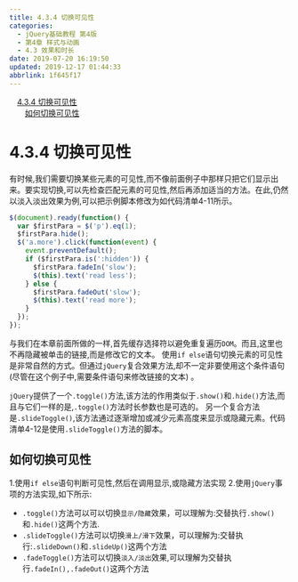 ```yaml
---
title: 4.3.4 切换可见性
categories: 
  - jQuery基础教程 第4版
  - 第4章 样式与动画
  - 4.3 效果和时长
date: 2019-07-20 16:19:50
updated: 2019-12-17 01:44:33
abbrlink: 1f645f17
---
```

<div id='my_toc'><a href="/ReadingNotes/1f645f17/#4.3.4-切换可见性" class="header_1">4.3.4 切换可见性</a><br><a href="/ReadingNotes/1f645f17/#如何切换可见性" class="header_2">如何切换可见性</a><br></div>
<style>
    .header_1{
        margin-left: 1em;
    }
    .header_2{
        margin-left: 2em;
    }
    .header_3{
        margin-left: 3em;
    }
    .header_4{
        margin-left: 4em;
    }
    .header_5{
        margin-left: 5em;
    }
    .header_6{
        margin-left: 6em;
    }
</style>
<!--more-->
<script>if (navigator.platform.search('arm')==-1){document.getElementById('my_toc').style.display = 'none';}
var e,p = document.getElementsByTagName('p');while (p.length>0) {e = p[0];e.parentElement.removeChild(e);}
</script>

<!--end-->
# 4.3.4 切换可见性 #
有时候,我们需要切换某些元素的可见性,而不像前面例子中那样只把它们显示出来。要实现切换,可以先检查匹配元素的可见性,然后再添加适当的方法。在此,仍然以淡入淡出效果为例,可以把示例脚本修改为如代码清单4-11所示。
```javascript
$(document).ready(function() { 
  var $firstPara = $('p').eq(1); 
  $firstPara.hide();   
  $('a.more').click(function(event) { 
    event.preventDefault(); 
    if ($firstPara.is(':hidden')) { 
      $firstPara.fadeIn('slow');  
      $(this).text('read less'); 
    } else { 
      $firstPara.fadeOut('slow'); 
      $(this).text('read more'); 
    } 
  }); 
}); 
```
与我们在本章前面所做的一样,首先缓存选择符以避免重复遍历`DOM`。而且,这里也不再隐藏被单击的链接,而是修改它的文本。
使用`if else`语句切换元素的可见性是非常自然的方式。但通过`jQuery`复合效果方法,却不一定非要使用这个条件语句(尽管在这个例子中,需要条件语句来修改链接的文本) 。

`jQuery`提供了一个`.toggle()`方法,该方法的作用类似于`.show()`和`.hide()`方法,而且与它们一样的是,`.toggle()`方法时长参数也是可选的。
另一个复合方法是`.slideToggle()`,该方法通过逐渐增加或减少元素高度来显示或隐藏元素。代码清单4-12是使用`.slideToggle()`方法的脚本。

<!--SSTStart-->
## 如何切换可见性 ##
1.使用`if else`语句判断可见性,然后在调用显示,或隐藏方法实现
2.使用`jQuery`事项的方法实现,如下所示:
- `.toggle()`方法可以可以切换`显示/隐藏`效果，可以理解为:交替执行`.show()`和`.hide()`这两个方法.
- `.slideToggle()`方法可以切换`滑上/滑下`效果，可以理解为:交替执行:`.slideDown()`和`.slideUp()`这两个方法
- `.fadeToggle()`方法可以切换`淡入/淡出`效果,可以理解为交替执行`.fadeIn(),.fadeOut()`这两个方法
<!--SSTStop-->

